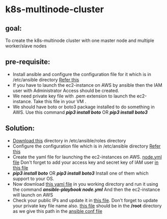 # k8s-multinode-cluster

## goal: 
To create the k8s-multinode cluster with one master node and multiple worker/slave nodes

## pre-requisite:
- Install ansible and configure the configuration file for it which is in /etc/ansible directory
   [Refer this](./ip.txt)
- If you have to launch the ec2-instance on AWS by ansible then the IAM user with Administrator Access should be created.
- We need private key file with .pem extension to launch the ec2-instance. Take this file in your VM .
- We should have boto or boto3 package installed to do something in AWS. Use this command
  **_pip3 install boto_**  OR
  **_pip3 install boto3_**

## Solution:
- [Download this](./roles) directory in /etc/ansible/roles directory
- Configure the configuration file which is in /etc/ansible directory
   [Refer this](./ip.txt)
- Create the yaml file for launching the ec2-instances on AWS. 
  [node.yml file](./node.yml)
  Don't forget to add your access key and secret key of IAM user [in this file](./roles/kube_nodes/vars/main.yml)
- **_pip3 install boto_**  OR
  **_pip3 install boto3_**
  Install one of them which support to your OS.
- Now download [this yaml file](./node.yml) in you working directory and run it using the command 
  **_ansible-playbook node.yml_**
  And then the ec2-instance will launch on AWS
- Check your public IPs and update it in [this file](./ip.txt). Don't forget to update your private key file name also. [this file](./ip.txt) should be in the **/root** directory as we give this path in the [ansible conf file](./ansible.cfg)
